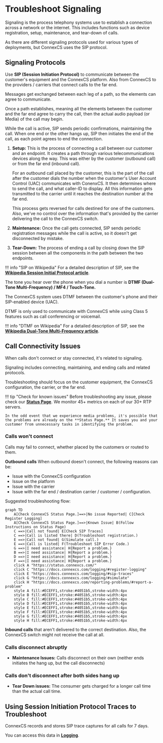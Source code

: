 # Troubleshoot Signaling

Signaling is the process telephony systems use to establish a connection across a network or the internet. This includes functions such as device registration, setup, maintenance, and tear-down of calls.

As there are different signaling protocols used for various types of deployments, but ConnexCS uses the SIP protocol.

## Signaling Protocols

Use **SIP (Session Initiation Protocol)** to communicate between the customer's equipment and the ConnexCS platform. Also from ConnexCS to the providers / carriers that connect calls to the far end.

Messages get exchanged between each leg of a path, so the elements can agree to communicate.

Once a path establishes, meaning all the elements between the customer and the far end agree to carry the call, then the actual audio payload (or Media) of the call may begin.

While the call is active, SIP sends periodic confirmations, maintaining the call. When one end or the other hangs up, SIP then initiates the end of the call, as each point agrees to end the connection.

1. **Setup:** This is the process of connecting a call between our customer and an endpoint. It creates a path through various telecommunications devices along the way. This was either by the customer (outbound call) or from the far end (inbound call).

   For an outbound call placed by the customer, this is the part of the call after the customer dials the number when the customer's User Account Control (UAC) communicates with ConenxCS. It then determines where to send the call, and what caller-ID to display. All this information gets transmitted to the carrier until it reaches the destination number at the far end.

   This process gets reversed for calls destined for one of the customers. Also, we've no control over the information that's provided by the carrier delivering the call to the ConnexCS switch.

2. **Maintenance:** Once the call gets connected, SIP sends periodic registration messages while the call is active, so it doesn't get disconnected by mistake.

3. **Tear-Down:** The process of ending a call by closing down the SIP session between all the components in the path between the two endpoints.

!!! info "SIP on Wikipedia"
    For a detailed description of SIP, see the [**Wikipedia Session Initial Protocol article**](https://en.wikipedia.org/wiki/Session_Initiation_Protocol).

The tone you hear over the phone when you dial a number is **DTMF (Dual-Tone Multi-Frequency) / MF4 / Touch-Tone.**

The ConnexCS system uses DTMF between the customer's phone and their SIP-enabled device (UAC).

DTMF is only used to communicate with ConnexCS while using Class 5 features such as call conferencing or voicemail.  

!!! info "DTMF on Wikipedia"
    For a detailed description of SIP, see the [**Wikipedia Dual-Tone Multi-Frequency article**](https://en.wikipedia.org/wiki/Dual-tone_multi-frequency_signaling).

## Call Connectivity Issues

When calls don't connect or stay connected, it's related to signaling.

Signaling includes connecting, maintaining, and ending calls and related protocols.

Troubleshooting should focus on the customer equipment, the ConnexCS configuration, the carrier, or the far end.

!!! tip "Check for known issues"
    Before troubleshooting any issue, please check our [**Status Page**](https://status.connexcs.com/). We monitor 45+ metrics on each of our 30+ RTP servers.

    In the odd event that we experience media problems, it's possible that the problems are already on the **Status Page.** It saves you and your customer from unnecessary tasks in identifying the problem.

### Calls won't connect

Calls may fail to connect, whether placed by the customers or routed to them.

**Outbound calls** When outbound doesn't connect, the following reasons can be:

* Issue with the ConnexCS configuration
* Issue on the platform
* Issue with the carrier
* Issue with the far end / destination carrier / customer / configuration.

Suggested troubleshooting flow:

```mermaid
graph TD
    A[Check ConnexCS Status Page.]==>|No issue Reported| C[Check Register Logging]
    A[Check ConnexCS Status Page.]==>|Known Issue| B(Follow Instructions on Status Page)
    C ==>|Call not found| E[Check SIP Traces]    
    C ==>|Call is listed there| D(Troubleshoot registration.)
    E ==>|Call not found| G(Simulate call.)
    E ==>|Call is listed| F(Troubleshoot SIP Error Code.)
    G ==>|I need assistance| H{Report a problem.}
    B ==>|I need assistance| H{Report a problem.}
    D ==>|I need assistance| H{Report a problem.}
    F ==>|I need assistance| H{Report a problem.}
    click A "https://status.connexcs.com/"
    click C "https://docs.connexcs.com/logging/#register-logging"
    click E "https://docs.connexcs.com/logging/#sip-traces"
    click G "https://docs.connexcs.com/logging/#simulate"
    click H "https://docs.connexcs.com/reporting-problems/#report-a-problem"
    style A fill:#ECEFF1,stroke:#4051b5,stroke-width:4px
    style B fill:#ECEFF1,stroke:#4051b5,stroke-width:4px
    style C fill:#ECEFF1,stroke:#4051b5,stroke-width:4px
    style D fill:#ECEFF1,stroke:#4051b5,stroke-width:4px
    style E fill:#ECEFF1,stroke:#4051b5,stroke-width:4px
    style F fill:#ECEFF1,stroke:#4051b5,stroke-width:4px
    style G fill:#ECEFF1,stroke:#4051b5,stroke-width:4px
    style H fill:#ECEFF1,stroke:#4051b5,stroke-width:4px
```

**Inbound calls** that aren't delivered to the correct destination. Also, the ConnexCS switch might not receive the call at all.

### Calls disconnect abruptly

* **Maintenance Issues:** Calls disconnect on their own (neither ends initiates the hang up, but the call disconnects)

### Calls don't disconnect after both sides hang up

* **Tear Down issues:** The consumer gets charged for a longer call time than the actual call time.

## Using Session Initiation Protocol Traces to Troubleshoot

ConnexCS records and stores SIP trace captures for all calls for 7 days.

You can access this data in [**Logging**](/logging).
